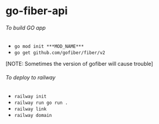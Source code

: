 # go-fiber-api

###### To build GO app
- `go mod init ***MOD_NAME***`
- `go get github.com/gofiber/fiber/v2`

[NOTE: Sometimes the version of gofiber will cause trouble]

###### To deploy to railway
- `railway init`
- `railway run go run .`
- `railway link`
- `railway domain`
